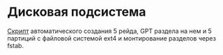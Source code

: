 # Дисковая подсистема
[Скрипт](scripts/build_raid.sh) автоматического создания 5 рейда,
GPT раздела на нем и 5 партиций с файловой системой ext4
и монтирование разделов через fstab.
